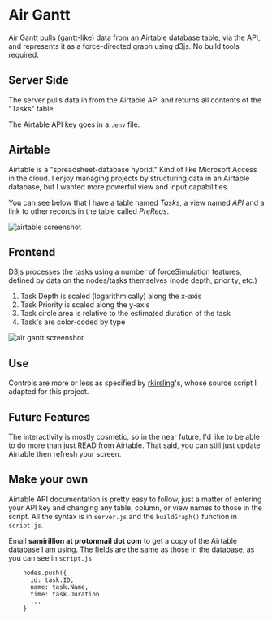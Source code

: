 # Air Gantt

Air Gantt pulls (gantt-like) data from an Airtable database table, via the API, and represents it as a force-directed graph using d3js. No build tools required.

## Server Side

The server pulls data in from the Airtable API and returns all contents of the "Tasks" table.

The Airtable API key goes in a `.env` file.

## Airtable

Airtable is a "spreadsheet-database hybrid." Kind of like Microsoft Access in the cloud. I enjoy managing projects by structuring data in an Airtable database, but I wanted more powerful view and input capabilities.

You can see below that I have a table named _Tasks_, a view named _API_ and a link to other records in the table called _PreReqs_.

![airtable screenshot](https://samgates.dev/wp-content/uploads/2020/03/screenshot_airtable.png")

## Frontend

D3js processes the tasks using a number of [forceSimulation](https://github.com/d3/d3-force) features, defined by data on the nodes/tasks themselves (node depth, priority, etc.)

<ol>
<li>Task Depth is scaled (logarithmically) along the x-axis</li>
<li>Task Priority is scaled along the y-axis</li>
<li>Task circle area is relative to the estimated duration of the task</li>
<li>Task's are color-coded by type</li>
</ol>

![air gantt screenshot](https://samgates.dev/wp-content/uploads/2020/03/screenshot_graph.png)

## Use

Controls are more or less as specified by [rkirsling](http://bl.ocks.org/rkirsling/5001347)'s, whose source script I adapted for this project.

## Future Features

The interactivity is mostly cosmetic, so in the near future, I'd like to be able to do more than just READ from Airtable. That said, you can still just update Airtable then refresh your screen.

## Make your own
Airtable API documentation is pretty easy to follow, just a matter of entering your API key and changing any table, column, or view names to those in the script. All the syntax is in `server.js` and the `buildGraph()` function in `script.js`.

Email **samirillion at protonmail dot com** to get a copy of the Airtable database I am using. The fields are the same as those in the database, as you can see in `script.js`

```
    nodes.push({
      id: task.ID,
      name: task.Name,
      time: task.Duration
      ...
    }
```
